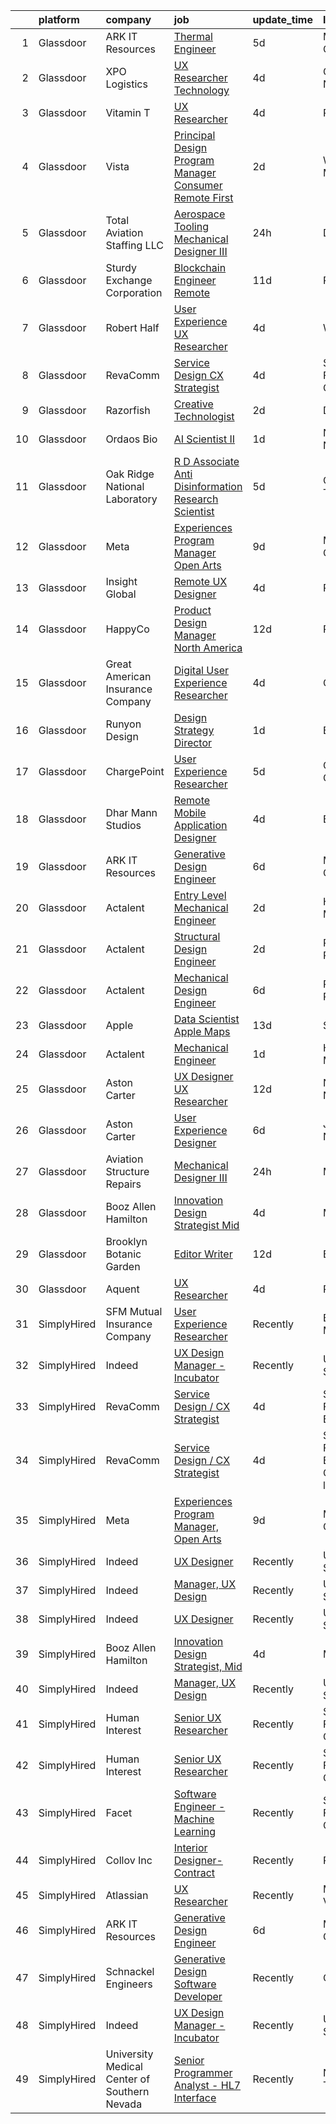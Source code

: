 

|    | platform    | company                                      | job                                                                                                                                                                                                                                                                                                                                                                                                                                                                                                                                                                                                                                                                                                                                                                                                                                                                                                                                                                                                                                                                                                                                                                                                                                                                                                                                                                 | update_time   | location                               |
|---:|:------------|:---------------------------------------------|:--------------------------------------------------------------------------------------------------------------------------------------------------------------------------------------------------------------------------------------------------------------------------------------------------------------------------------------------------------------------------------------------------------------------------------------------------------------------------------------------------------------------------------------------------------------------------------------------------------------------------------------------------------------------------------------------------------------------------------------------------------------------------------------------------------------------------------------------------------------------------------------------------------------------------------------------------------------------------------------------------------------------------------------------------------------------------------------------------------------------------------------------------------------------------------------------------------------------------------------------------------------------------------------------------------------------------------------------------------------------|:--------------|:---------------------------------------|
|  1 | Glassdoor   | ARK IT Resources                             | [Thermal Engineer](https://www.glassdoor.com/partner/jobListing.htm?pos=118&ao=1136043&s=58&guid=00000182e8744396ba4dd593c3135f62&src=GD_JOB_AD&t=SR&vt=w&ea=1&cs=1_457908d2&cb=1661757310353&jobListingId=1008088211266&jrtk=3-0-1gbk78h38kbnh801-1gbk78h3o2a6r000-9da1eb3cf3554270-)                                                                                                                                                                                                                                                                                                                                                                                                                                                                                                                                                                                                                                                                                                                                                                                                                                                                                                                                                                                                                                                                              | 5d            | Menlo Park, CA                         |
|  2 | Glassdoor   | XPO Logistics                                | [UX Researcher  Technology](https://www.glassdoor.com/partner/jobListing.htm?pos=115&ao=1136043&s=58&guid=00000182e8744396ba4dd593c3135f62&src=GD_JOB_AD&t=SR&vt=w&cs=1_5ef618f4&cb=1661757310353&jobListingId=1008091125512&jrtk=3-0-1gbk78h38kbnh801-1gbk78h3o2a6r000-319b393e4068e11e-)                                                                                                                                                                                                                                                                                                                                                                                                                                                                                                                                                                                                                                                                                                                                                                                                                                                                                                                                                                                                                                                                          | 4d            | Charlotte, NC                          |
|  3 | Glassdoor   | Vitamin T                                    | [UX Researcher](https://www.glassdoor.com/partner/jobListing.htm?pos=110&ao=1110586&s=58&guid=00000182e8744396ba4dd593c3135f62&src=GD_JOB_AD&t=SR&vt=w&cs=1_c8c315dd&cb=1661757310353&jobListingId=1008091985643&cpc=3BA4CE39D5B5DEF5&jrtk=3-0-1gbk78h38kbnh801-1gbk78h3o2a6r000-504e9f1fdd41fcc2--6NYlbfkN0DMrcEu7yrtATojKJA7cEzGQ3FdRGWLh0CZQInL4ECGI6k5tN82kdM0OKoro5eXmjpe7mafXIniQpb4PlQ4cqrbC81Ym2XDEFL8q9-3LpnrqAv133UjV85IqLcc9lpgTyUVGLC4LE9phVLn0ca0UEVR49rt5JFEwsJwyCdQmv3B0yrHQp44Kk2Ej2jk_dni0xENINNz-1Pmz8c5-bKXQ1i8QelQ5RW8qcm1qM8bxNFwCzJ2CDTzZ5UA0pfLrEwHwei1KV1vZOny98Ujj35d0KGGs_yN04ENAzvurD4RIvQZPXp0jaT9NsOKH18mlK4w8EzaNpk19gp0mDXSNAKWCJD3uB5pZUX70R4Ouo2bwfTchIgCy6ltren7q-uRDHRCTdr6ntyctG1x8cdsG-2ATQ6nUtE7ay2xWIdJLicMO6JRxwM-LJiEji4REwpXf32nkwEZHWTzx773p-zYYyOH0wOtRow-LqqTNyE%3D)                                                                                                                                                                                                                                                                                                                                                                                                                                                                                                                                                   | 4d            | Remote                                 |
|  4 | Glassdoor   | Vista                                        | [Principal Design Program Manager  Consumer   Remote First](https://www.glassdoor.com/partner/jobListing.htm?pos=124&ao=1136043&s=58&guid=00000182e8744396ba4dd593c3135f62&src=GD_JOB_AD&t=SR&vt=w&cs=1_4a90de01&cb=1661757310354&jobListingId=1008097836128&jrtk=3-0-1gbk78h38kbnh801-1gbk78h3o2a6r000-6e4194e64b23e572-)                                                                                                                                                                                                                                                                                                                                                                                                                                                                                                                                                                                                                                                                                                                                                                                                                                                                                                                                                                                                                                          | 2d            | Waltham, MA                            |
|  5 | Glassdoor   | Total Aviation Staffing  LLC                 | [Aerospace Tooling Mechanical Designer III](https://www.glassdoor.com/partner/jobListing.htm?pos=129&ao=1136043&s=58&guid=00000182e8744396ba4dd593c3135f62&src=GD_JOB_AD&t=SR&vt=w&ea=1&cs=1_502112ce&cb=1661757310354&jobListingId=1008099806335&jrtk=3-0-1gbk78h38kbnh801-1gbk78h3o2a6r000-78d81858b01a2648-)                                                                                                                                                                                                                                                                                                                                                                                                                                                                                                                                                                                                                                                                                                                                                                                                                                                                                                                                                                                                                                                     | 24h           | Detroit, MI                            |
|  6 | Glassdoor   | Sturdy Exchange Corporation                  | [Blockchain Engineer  Remote ](https://www.glassdoor.com/partner/jobListing.htm?pos=130&ao=1136043&s=58&guid=00000182e8744396ba4dd593c3135f62&src=GD_JOB_AD&t=SR&vt=w&ea=1&cs=1_d9e06905&cb=1661757310355&jobListingId=1008076436726&jrtk=3-0-1gbk78h38kbnh801-1gbk78h3o2a6r000-00eff58dac326956-)                                                                                                                                                                                                                                                                                                                                                                                                                                                                                                                                                                                                                                                                                                                                                                                                                                                                                                                                                                                                                                                                  | 11d           | Remote                                 |
|  7 | Glassdoor   | Robert Half                                  | [User Experience  UX  Researcher](https://www.glassdoor.com/partner/jobListing.htm?pos=113&ao=1110586&s=58&guid=00000182e8744396ba4dd593c3135f62&src=GD_JOB_AD&t=SR&vt=w&ea=1&cs=1_04805fc2&cb=1661757310353&jobListingId=1008091743110&cpc=9908D8D4413DBB8A&jrtk=3-0-1gbk78h38kbnh801-1gbk78h3o2a6r000-c5292fd203da2651--6NYlbfkN0CpzDdaQkua3np5pkmj49lKioZwmwxQ-yx5plwbYmV_M5JFnt4wdhB53gBzkkA6HU0Ps0vGBy7UY37xGDyPokCn0jmS0YR3XI-8R4zPgGHURz85BK8oz20U2gx8bLdUwTlU0H_1ASxWBVq107J8CJlXJgXceMBI_iPRuoxkr5Xd-bWoJ-FmBfUJvo9M0U5ZtapKWkU5iOaYM1Ik6oKpa4Q5IM729C43FJPUvqm4JqmC1XX8pM9wQxvKlUTHAm5zyubBGPl-HMnHZ_MRauIsrhiLokPVVuHJTHAOQhXN4AZdlVWFVD1y03aDWe2YkfSNAzJjbpB4JyZNPOkbDt9aYoXJwLnEmFTYen_O4hNhtpmXzt7SNpLFL3fd-EnAYuqNzlxGjoPDCnvAvJ61Jwvyf5vBfSNjiicgRCJN631DICw5_5yhY9551mMVNqUzTvlSDr3YECVXunsWhNph5ThTDjWRL7zgI-5wNGj0CZmqKTD4A29ER0mG3goRwtPw90yBu-EJ4Kxv-IWWxuTdiQnFg9ese0t9Uq9GtzrkQzxwkohETLYMIKWFvld_cqhevQL4CT8%3D)                                                                                                                                                                                                                                                                                                                                                                                                                            | 4d            | Wayne, NJ                              |
|  8 | Glassdoor   | RevaComm                                     | [Service Design   CX Strategist](https://www.glassdoor.com/partner/jobListing.htm?pos=101&ao=1110586&s=58&guid=00000182e8744396ba4dd593c3135f62&src=GD_JOB_AD&t=SR&vt=w&ea=1&cs=1_5fcdeecb&cb=1661757310352&jobListingId=1008091494502&cpc=C3517E2410EFB392&jrtk=3-0-1gbk78h38kbnh801-1gbk78h3o2a6r000-7cb86916dc877ba1--6NYlbfkN0B9zy8K5XK602zLXKd9UBb4CgEb3F6IJhFYw-e7vLdKGvyCFKMtjkawu8aESl2j_oe85QKTdhVSjZPVw3BHuqMcwgmV88k5cYP1J2rAoNMnUACUOxC24KeFQ3KLgl9ClEmRsZgqhGQnHb9A-e6Xc1XpGky0NGTq0QVtZGNTqfvPuQajMOuG3kBnBjzhY4OiiGWPqZcdQJIKM6RsSB4Hsccm6Wd5r8j3qsOKAeVJVEQJvCioUz3pESJ8vbJ5Ff-EtnQvnM0gjbiKuEBJqEP1Cz86sY3X5Lu1LaA7VcdYqvb4YFJ-XGWY6rCI5QDbrYGsVoeiWowA9n5ItOq3gGvh5R1mqxdzLxQbTmJAZkLBFR2HRQTmeA3SGeiKS6Jkj6hA5-D3G7YsWZUU11WUJUttc7Iottdu3TEBcrhGqFvlOCsyQXl__nC1DcjKtnJuL708HRUSQMxAc8mBm8VSZ-UO4BdB4dLYX934FS9FEYV9yWJpZ8D87waWkV6mQlyznHs-KoXXND0pIIWt4Q%3D%3D)                                                                                                                                                                                                                                                                                                                                                                                                                                                                               | 4d            | San Francisco, CA                      |
|  9 | Glassdoor   | Razorfish                                    | [Creative Technologist](https://www.glassdoor.com/partner/jobListing.htm?pos=122&ao=1136043&s=58&guid=00000182e8744396ba4dd593c3135f62&src=GD_JOB_AD&t=SR&vt=w&cs=1_f5ae6b32&cb=1661757310354&jobListingId=1008097941597&jrtk=3-0-1gbk78h38kbnh801-1gbk78h3o2a6r000-09ee0bb880a9cfc7-)                                                                                                                                                                                                                                                                                                                                                                                                                                                                                                                                                                                                                                                                                                                                                                                                                                                                                                                                                                                                                                                                              | 2d            | Dallas, TX                             |
| 10 | Glassdoor   | Ordaos Bio                                   | [AI Scientist II](https://www.glassdoor.com/partner/jobListing.htm?pos=109&ao=1110586&s=58&guid=00000182e8744396ba4dd593c3135f62&src=GD_JOB_AD&t=SR&vt=w&cs=1_8cb170bf&cb=1661757310352&jobListingId=1008098379459&cpc=8795CF9063CD573D&jrtk=3-0-1gbk78h38kbnh801-1gbk78h3o2a6r000-84e94757bd867f02--6NYlbfkN0DG4ntHtB_rMsnfhgmnSvK2brktLme1L4SiDeJjQ-izrVOLqRJ5-yjEhSyAj73O13R3sTpnm5-Yirjo5k09vPA6udilxJohrwwJXTfvxICYWpEHBqhdHLs4OkfJ3ImwqJgEP9hjksiEkQcaEfus0eeXScpjwM4dJ2hW102Jpry3fI-PQkpEPul15gWVRx5JVrxuurVYqcsKya4IvWAUdzqiDBgotZ8WC4BTQ7Ae1cjMWtgWuz6S2jJBBjP8g_ijbwH80hT92XQvzQdMkze-ZS33qM11jkVZx_z9_N9zv7UK5JVYaMZvj1U-XAxfFVVxyR7MOv5olmhOXktWk_K02XBcKALChcTdqRbSA68FZRWYvwtrYOB7k9lJbWAQ8hICO6-dgR-Oq77yx8xdsGirJJLujvsImvSnC81sr--3hZigyDswcNVhrMkIxLa4piSzexdwtHoP9okSpiKpWzFFkuC5pTpv2OcwA6RrT8_mw--vndSZ6ayjval4T6_pb8hkj2K6uKjyit4Y81qFkK97pPkupqcODtleZTIBO4s29lMkY8KoY01iG5Iha_d7u6Afrp2iwlry3hLBHKXAjVc98Z27tgIS33cJmeOO_-J3N1aYZ23nNOSVWefzB4W_k4JUktOX5aWM_cYtX1idTUrZ_yjPsW9LaPQoSnBGHhr7E5jjxsGK46hvx5_aQEqzSKIwBMewop36bTVh7EgWseXo6D2I_P3gM1iBpyV7_j5ZOCTQHO3S0L-SbxD-uefGlha-XMUUiS5AXO1xzFBzu1Hp5eZAJBKHkh4XGmof8MFm3FXOeTvCMIrdwe2koYNHutzJpcyel6YlhoOejqket1lvDS6cHiFd-cyOFiALKWucP_sK7MZW82QL24aoeCbR00Snduc7Dlf-DHGT5PTtGJvPNzIHZbc_f7y-NUMIpiNp0S1a2s6hiSznuQzpxrce-ktTA00%3D)                                                 | 1d            | New York, NY                           |
| 11 | Glassdoor   | Oak Ridge National Laboratory                | [R D Associate   Anti Disinformation Research Scientist](https://www.glassdoor.com/partner/jobListing.htm?pos=120&ao=1136043&s=58&guid=00000182e8744396ba4dd593c3135f62&src=GD_JOB_AD&t=SR&vt=w&cs=1_9fd329d4&cb=1661757310353&jobListingId=1008088955774&jrtk=3-0-1gbk78h38kbnh801-1gbk78h3o2a6r000-0983077de7188a0d-)                                                                                                                                                                                                                                                                                                                                                                                                                                                                                                                                                                                                                                                                                                                                                                                                                                                                                                                                                                                                                                             | 5d            | Oak Ridge, TN                          |
| 12 | Glassdoor   | Meta                                         | [Experiences Program Manager  Open Arts](https://www.glassdoor.com/partner/jobListing.htm?pos=123&ao=1136043&s=58&guid=00000182e8744396ba4dd593c3135f62&src=GD_JOB_AD&t=SR&vt=w&cs=1_fe20c53d&cb=1661757310354&jobListingId=1008081436382&jrtk=3-0-1gbk78h38kbnh801-1gbk78h3o2a6r000-028a6b7ff81718d7-)                                                                                                                                                                                                                                                                                                                                                                                                                                                                                                                                                                                                                                                                                                                                                                                                                                                                                                                                                                                                                                                             | 9d            | Menlo Park, CA                         |
| 13 | Glassdoor   | Insight Global                               | [Remote UX Designer](https://www.glassdoor.com/partner/jobListing.htm?pos=103&ao=1110586&s=58&guid=00000182e8744396ba4dd593c3135f62&src=GD_JOB_AD&t=SR&vt=w&ea=1&cs=1_3215abad&cb=1661757310352&jobListingId=1008091365784&cpc=2CAED5C921A5F994&jrtk=3-0-1gbk78h38kbnh801-1gbk78h3o2a6r000-ec1458d8e905993c--6NYlbfkN0BKkHZu3wF05EeDimN_p6sYpKCMArvwa95YdH7UpkaBCobj99dZAfyu9JevU964-bJuT6Bg-Z4f2_GkibpBAFk6MYGxRkkRGuJVZMnPcKredvhBN6HamDdEM5dpf-N6RkhyAsAlPgZNVlNobNczan-t5sXlVSdc2nYvmL8QBiDGy8aZiMSYIkdF1PltkTUZtxwCw2mZkTvzyySLyWbww0Ra9encpB4cVRr7w0YowPT_97jUolsYw5MZ5-Rhxpfp5zS2ofNqO1b8SiYTlVfTYXV9cb7H07W2rPJkxFzjcP23j_G-o6bu5qz3Mt_jXZhLGS2i7OxRU3ML7eqSTzRLCU2IUpLGqa57wa-Z1k8Y5Tsn7dWsQfJeog9un_iAAIyEvNGjz-QVfxquuUzGWvkOxJBJETMAo-QrwLdU_4JMnw49wIODuwABx4EV0ue5Yr_n49bOa32YgTV1XbSwqh4MTzcHUVbVnfHNrhvCZO_qymlV9NOW3JVJYN0dvtrCETtsHUk%3D)                                                                                                                                                                                                                                                                                                                                                                                                                                                                                                         | 4d            | Remote                                 |
| 14 | Glassdoor   | HappyCo                                      | [Product Design Manager   North America](https://www.glassdoor.com/partner/jobListing.htm?pos=119&ao=1136043&s=58&guid=00000182e8744396ba4dd593c3135f62&src=GD_JOB_AD&t=SR&vt=w&ea=1&cs=1_c0e9c17b&cb=1661757310353&jobListingId=1008074103603&jrtk=3-0-1gbk78h38kbnh801-1gbk78h3o2a6r000-3994115f2e2e5f1d-)                                                                                                                                                                                                                                                                                                                                                                                                                                                                                                                                                                                                                                                                                                                                                                                                                                                                                                                                                                                                                                                        | 12d           | Remote                                 |
| 15 | Glassdoor   | Great American Insurance Company             | [Digital User Experience Researcher](https://www.glassdoor.com/partner/jobListing.htm?pos=114&ao=1136043&s=58&guid=00000182e8744396ba4dd593c3135f62&src=GD_JOB_AD&t=SR&vt=w&ea=1&cs=1_427525ac&cb=1661757310353&jobListingId=1008091338582&jrtk=3-0-1gbk78h38kbnh801-1gbk78h3o2a6r000-29f5a34505790748-)                                                                                                                                                                                                                                                                                                                                                                                                                                                                                                                                                                                                                                                                                                                                                                                                                                                                                                                                                                                                                                                            | 4d            | Ohio                                   |
| 16 | Glassdoor   | Runyon Design                                | [Design Strategy Director](https://www.glassdoor.com/partner/jobListing.htm?pos=125&ao=1136043&s=58&guid=00000182e8744396ba4dd593c3135f62&src=GD_JOB_AD&t=SR&vt=w&cs=1_83d573a5&cb=1661757310354&jobListingId=1008098203317&jrtk=3-0-1gbk78h38kbnh801-1gbk78h3o2a6r000-97290d91c8fcfaa1-)                                                                                                                                                                                                                                                                                                                                                                                                                                                                                                                                                                                                                                                                                                                                                                                                                                                                                                                                                                                                                                                                           | 1d            | Brooklyn, NY                           |
| 17 | Glassdoor   | ChargePoint                                  | [User Experience Researcher](https://www.glassdoor.com/partner/jobListing.htm?pos=128&ao=1136043&s=58&guid=00000182e8744396ba4dd593c3135f62&src=GD_JOB_AD&t=SR&vt=w&ea=1&cs=1_94a25d92&cb=1661757310354&jobListingId=1008088792826&jrtk=3-0-1gbk78h38kbnh801-1gbk78h3o2a6r000-4845743f6de28480-)                                                                                                                                                                                                                                                                                                                                                                                                                                                                                                                                                                                                                                                                                                                                                                                                                                                                                                                                                                                                                                                                    | 5d            | Campbell, CA                           |
| 18 | Glassdoor   | Dhar Mann Studios                            | [Remote Mobile Application Designer](https://www.glassdoor.com/partner/jobListing.htm?pos=121&ao=1136043&s=58&guid=00000182e8744396ba4dd593c3135f62&src=GD_JOB_AD&t=SR&vt=w&ea=1&cs=1_20a55d8a&cb=1661757310354&jobListingId=1008090242917&jrtk=3-0-1gbk78h38kbnh801-1gbk78h3o2a6r000-08bc5fa4cfca7635-)                                                                                                                                                                                                                                                                                                                                                                                                                                                                                                                                                                                                                                                                                                                                                                                                                                                                                                                                                                                                                                                            | 4d            | Burbank, CA                            |
| 19 | Glassdoor   | ARK IT Resources                             | [Generative Design Engineer](https://www.glassdoor.com/partner/jobListing.htm?pos=127&ao=1136043&s=58&guid=00000182e8744396ba4dd593c3135f62&src=GD_JOB_AD&t=SR&vt=w&ea=1&cs=1_1b9895ea&cb=1661757310354&jobListingId=1008086135632&jrtk=3-0-1gbk78h38kbnh801-1gbk78h3o2a6r000-959a8a861c7a7357-)                                                                                                                                                                                                                                                                                                                                                                                                                                                                                                                                                                                                                                                                                                                                                                                                                                                                                                                                                                                                                                                                    | 6d            | Menlo Park, CA                         |
| 20 | Glassdoor   | Actalent                                     | [Entry Level Mechanical Engineer](https://www.glassdoor.com/partner/jobListing.htm?pos=104&ao=1110586&s=58&guid=00000182e8744396ba4dd593c3135f62&src=GD_JOB_AD&t=SR&vt=w&ea=1&cs=1_d5f26c6b&cb=1661757310352&jobListingId=1008097709223&cpc=AC285F3A3ECA6BB0&jrtk=3-0-1gbk78h38kbnh801-1gbk78h3o2a6r000-b1b06bc0b7d6abe7--6NYlbfkN0ChYVx_I3yfZ_JDY3EFoivtqvi_stwnZ_kRt8Dowt_l_d1ydueao4NE-oUleRJ4yhieQCQg4CEUg5kHGzx3ngPJE9ozwM4bbGHd6I-9Ko3KmQjgP_8h698SRPIyWHOX60ApJPyaq18XwtmOdvyhs0sbZ7sRB0p6_rKuUpAbmZe5lLlLdopUBEKLLBxloK-tXAL7YWEjzRxWxOzUP5aFbdfWn50sUM-19_mlyEqtLMbGS0fbXv2BkE_Cw32QZ5xdKUVtAkRz-4jiVbL2dOdk3F3P0cyWKSIozwpefx4S5IUkKb0GgOt4b425L0XJCVEk2T5Qmcyv0-5RBMl4QW2HSH0KZz2HhD6yNzJBaE9tVfxoiLxYgnYPFhsgEoC6wxLMEmEL1o_eAyv6FFgzXXyEfcGqOYJOV-mB4wjx6mUGG_gXT7PCS2rAFxpNPd1Zvias-AAlhm-32jwsQ3y-_Ha_UIgwSQhi7fdMQkk-1gntnuUqPoym8NktFVeFtrjyFxsaKFcmyaTsCjJp_jPamVR1GerSvJe0rsn4Lfba2t-n0l1BpXKdsaPpNKYf0h1u4GezxF9JbYQTHxJyt8ZTaAD8Ipla66L1kzGN_NQLHAwhnLtgG_rQvAvxDhrwiM7NZ0m3b4XtpaOomvHIF2iXb31VpGtaDOFepvdFJzNeWl_M-ST3oE3jd45FwcBdNauQpwXpkylNH-o4jaU5kTDCspVKN0-j16297WzddKo5jRd_F3mQIpbf3NaZ5J3SNAP4Z1XCJ3CxoZ3moK9bX4hkB7fI5kI_NhLjVdZrbo1vxh7aye2fsG5uij-ZLO9NzsMvMJJ6RExebEkHLvw_Z6PYEVuLz37W06K3sKVbN2ZHD0rMcD9wcI-redPmw6Pca8CbtLyrqiAPTAay5CMhCnQDA1xiPF0aolYG2cVi--CYamPrwYM51hNddmBnO5zK_beywkEG6-DvUaoUyXkqIao8oo-xkafH)          | 2d            | Hyattsville, MD                        |
| 21 | Glassdoor   | Actalent                                     | [Structural Design Engineer](https://www.glassdoor.com/partner/jobListing.htm?pos=106&ao=1110586&s=58&guid=00000182e8744396ba4dd593c3135f62&src=GD_JOB_AD&t=SR&vt=w&ea=1&cs=1_e01c6bda&cb=1661757310352&jobListingId=1008097893420&cpc=6FC5BA77C9A4CD78&jrtk=3-0-1gbk78h38kbnh801-1gbk78h3o2a6r000-9c2d748765d76736--6NYlbfkN0ChYVx_I3yfZ_JDY3EFoivtqvi_stwnZ_kRt8Dowt_l_d1ydueao4NE-oUleRJ4yhg8o0u738vB5RZZE160cZlgEiKKV6OHZYicYQxxNMt4CPH_2bCJFUapOFjDzzS4ZUrZQxVNAtKPI2Q7MIS2JjoKoaJh7OUzAAhTuzJvS23PcWIFehpKcoVtOjxXS7nN_FL41QhQesyyQJngXINBoDRaP9-C22Ame12DOtEdGElHLa_ySovc7RWMD2k1L4_TyTtEs0iqAEpTXKPGVeYoSRE9DSzO80cHUj66wK_A7OdrNfUobZZ6FVAYk-M6wBgymaHQyCPKN3EgOzSNDsddsAjs021wm5vjKMH1k4ySnXaSjG7dU_xP-lhZ3ApobcuBRaRgktIG4IhalUnOcM1QZRM5qauKbS2w57a_RrFn6MGCMa2oV0uo1uMnsXqZe_F-qh8I971ji81sA4pr2H8v5xtcOjsTMv68VZm799uKpLFUNeahi7ssQ6m6REoM8abjOXIa6BLmpS3dVgi_OTXSw__LobFXAobJzLcA2NTvl2_P_CQclyrEGSIsQR0frB8A8S3202vRrij_2UgUKMDB0OyirMfTd_UxtsvaaG_CDfyzbClGBVtnfULNVGlqjD-eBq2HDGbwro-oIx1mSs8WZ6Kyxd731G5TaxlRpWoz8dx2rfn-8x9tFYXEW3NFRyKIOj0B3H8xr4YNcm7X2PHb8OcnnLULLfZll3qSV1iT4fT6NZVvgBHNWyn8XqBjJla1ERFw29ekVULjVi6zaC8Y3N4wub9M6Vr_ZOxVlhTgx_kBvZ-Zw19NAf-e0_WXW3id2av1CFvfC1uET_h5oVscSm9w8MeHIfNzkbseodrGW8OIBmLX8oNsle_pNNynhXhojARPkX5R0hP_0DIS_AMNqk6uOemwkuSf5D00TjVCvoXA69znqjPN5UzZTxdYGfJ0hIs0UqDG5dIZ6HKTZL6k4ANWb-KyB1565Lc%3D) | 2d            | Ridley Park, PA                        |
| 22 | Glassdoor   | Actalent                                     | [Mechanical Design Engineer](https://www.glassdoor.com/partner/jobListing.htm?pos=108&ao=1110586&s=58&guid=00000182e8744396ba4dd593c3135f62&src=GD_JOB_AD&t=SR&vt=w&ea=1&cs=1_3da7b8fc&cb=1661757310353&jobListingId=1008086332796&cpc=F41FEAB56D215062&jrtk=3-0-1gbk78h38kbnh801-1gbk78h3o2a6r000-017229d998c9fcc8--6NYlbfkN0ChYVx_I3yfZ_JDY3EFoivtqvi_stwnZ_kRt8Dowt_l_d1ydueao4NE-oUleRJ4yhhR5OFf30khk7M_kireVAqUoPiw6o9HGl9MbcV8-REeytcG47fTYYRYJxkhbUNwbo74nZHyU4pG3JSre0amgNy1FsEE9jSVf3_tm5p8FOPXCvSc_ASmoE74b4XYXCNcvqeshAvYEThP2vslTfp95P3qa4d7C4sAenPXeb1hpFSlMy2lOh_JXsvFrqId2E_F7r-Ae9JS38cD0FdiADt0FgGlmRl4Dv_epInEoysx2t5NFHLOddEnnPjDKdMrbu8PfImSyRZntAD3Qv8Sy1MniQycEjXq6a1vGu8JWAPXLradMBjoj6HDJLbH36FF2y0K1bmXUMu4X5qLYbWORiiB6KQtkwh79bMunz4ZdITWvwdyKf04ukJJuhuA-pRISxVZFZGa39JGY8iEvuuhv_VjlK1GnqICt05maMFFkM8reamKBBb6ca2CscQFW4EzlPJvk4GNLYAagLy_StgLPhPhqcMHESgRyqHVm2EZUNhu5J1Ckxg7uNBheHKdiTLgdBJtnOv79LhXNfIXCJgGHO4bvlg9vyT8xPw0Xo6V8F96QbDEAS69Twwp9fM7C6XW0lsL4nvb1lulzHqcenYXzNAmQ9sXdgHtepWQoJT06xTHfiFW_Y1Ki2JSKfpwO-WYviYK_6WIKss_PWhVolItXeZFAskboc3IMo6eEmTxz_jztxysa7m48se1oRhgeBKZJ8--sKbfHmX3uK4iOUUs4aO6kPK2i2hTupW_1ZT7gwKMxaLmjryKWR4HtNZS58XE5FssN7FsQWEfKtGt99iTEtgjE6KNn9qWAFp_7pY184YQ86PpYRKcHYHYrlYcqnUWYqmy8JdaWTuY3A7QOS-eo2xay00GbSgNtR85jbmf3bar3MCHfoZDKFt01R8sxy3BChqi4TY6G92S4XLYEn8xNwv-AQj6)               | 6d            | Ridley Park, PA                        |
| 23 | Glassdoor   | Apple                                        | [Data Scientist   Apple Maps](https://www.glassdoor.com/partner/jobListing.htm?pos=102&ao=1110586&s=58&guid=00000182e8744396ba4dd593c3135f62&src=GD_JOB_AD&t=SR&vt=w&cs=1_740f7c51&cb=1661757310351&jobListingId=1008072873070&cpc=AC285F3A3ECA6BB0&jrtk=3-0-1gbk78h38kbnh801-1gbk78h3o2a6r000-d8f758e3cc889181--6NYlbfkN0BvKrLyj5gPmtZO9T8euul8TCxuuKNOtzRJOomxnwSEodTz2Bc-sPZl1dBMH13w-jPoGoT-6tNO4SZeyICiuRE5Cv-RHVDYfdGKdDHm6IJXEluzzdehaf7bf6Y__raXJosEMfA_dih_DkTQUKw4n6nUNxbXQGHDDOzKW2uRf3F3E6myKI0Mn6VdP2vHHleVZuK64tWWUSWOdan0r2asEdzFsvZD3ityi6gRGxIVg_HLoNAmfXrjfP6-ykof3SbLmj2eamG6oGUvIjDJVQpIvD35ntf0uJm6pK2pVqWkBaGtTXpBH_0OFE7csF7n7ulQOHQ97J30t5gVf2KbqGD3wpvYzv-PHn4aKOZoUkUQxYwv0BxcGruVq5qnI2MHCgyoCb0O67vOFavsgHdU9NlyKrE5gC7fpyVPuXIiWiHS-lE7ji4EDFYDhJbrq7hpn4mbuI7UAz5ypu7hiBv8IleJ7SX8_kuNI3SHoaPRtQxIQEY6W9oFBvCOALfvXhQCAp1ND3Sszdb4mTCslYY9P8vt-6sXRtV_COIq-gZJ1nWVenmB1OS-j8RCmduPMfaC7XDp7OgC9n7r-NYN2Quzsu1emOT9NTABvGb28FSSpVtMJbTaUulOFeWoQqYFQQoZ17I_B8SiS47WjlRZD1S9an3y-k-RjE-rKK9FdnOzm_rXp0NCgsYMg32Wd7D9nYTADH418SUUV0Ct6nK0d64dvO-BogfAyYPP_IAnf6WQz3ndKd3sJl7sPr96f15FL-UrJMGQrVTE5P4V53tCafdHmIlf9DZg5vGEvP0JvToKJMaHf42rKWp0nQNQC5HUrpKMlRbggM33xoPXMmedACxFk_AZSyz8FrcImZrq86kgL1RzFCEqULS_16LKv8BuPCQCS-x1-K1TxEYLUxIwB6MbeblrqdAPeXGs2_zZb0PS039N25L8smNmEfvTVCkCL705QQsMg7k6XSvQDvZ0fA%3D%3D)                       | 13d           | Seattle, WA                            |
| 24 | Glassdoor   | Actalent                                     | [Mechanical Engineer](https://www.glassdoor.com/partner/jobListing.htm?pos=107&ao=1110586&s=58&guid=00000182e8744396ba4dd593c3135f62&src=GD_JOB_AD&t=SR&vt=w&ea=1&cs=1_feaf2c15&cb=1661757310352&jobListingId=1008098072641&cpc=334ABAF5D42DC775&jrtk=3-0-1gbk78h38kbnh801-1gbk78h3o2a6r000-8c3ec75c51a80a11--6NYlbfkN0ChYVx_I3yfZ_JDY3EFoivtqvi_stwnZ_kRt8Dowt_l_d1ydueao4NE-oUleRJ4yhjnM2sJXj4QEL6w52_IHXHle9KFYo8aSuBNKYbE7wz3-FoqJFrqBEs65N3shdEEXPKgdgCJqqMsPjq3VQzQEimu4W6vAubD7eMEnwtXA9Fr6nO397Sx7bZErs1VC9memlVriWQt5ejuYHgS0Ms9RzOb2OihYCFyZJQxVzGyG8PLyb2HT6poOjCG8vJ_QM16P8RK7uYcGBcevMCJ_JpSDVfx741WsVfqHikG3hUk8mwAGXoOm2UMPtM70zG6rfrqFrudpL5LJDQs1WPS_H0h0T_pgTy4bMaXQ3f10PE0oczxcbyVyyYWZaJsVOiVqAZBg0pb5k_ujp7oqAx9VIYGdhNv9_lYohBf9kd8zgJVs6BNtijnnqvdQ7KpxjiNloN6-PMmDhL5xkrpM268w16j4KD8T8EQZUZ1tZ7F46NwT5h5Npo2oEIDAOLIazSiXd2DoOvbJpEvj33Zgv_DnhWXK00zi79bFibDFQmmuJA2Zx88FCIWApe5B9Wzv7h14No9T0fzbazT7_TNOq_yDwIdesjr93H4UJ75qqpgKf7sksamw4NtXrzMYPjlIdBypfMQAzEP3rXu8FGJwNSfUKacNKzbRr4fP4NM1Yz63gIlaeF4uNvNyhNGDRO7Cehv-aSGX7oM-SD4s8Mw9-9dc-VYKX6wd1poBc5gvqy2tCXq00GIZTaUGNWPeP-GqLxtT1es-uX0VeBW5FrCdZuHXPvQs2DizuX4vBGpWzv6_UPaL0pxxyvj-QsD7eG0SU5BdOkTwFRuxrWLFMtP8C6Ms8yF0cD2tKCRARgNopTMLb2bvFo8gWS1gMf5dEWMT_u03pikSDwmD8EcI6nVrTyMc60OxurQwgoWVv0SJe8Zv9btJrBzNKkVP6y0uHZNPfdJ6FwnPZgPgi8Fw36Nd98t4dNRUu9h)                      | 1d            | Hyattsville, MD                        |
| 25 | Glassdoor   | Aston Carter                                 | [UX Designer   UX Researcher](https://www.glassdoor.com/partner/jobListing.htm?pos=111&ao=1110586&s=58&guid=00000182e8744396ba4dd593c3135f62&src=GD_JOB_AD&t=SR&vt=w&ea=1&cs=1_bf801754&cb=1661757310353&jobListingId=1008075188583&cpc=8795CF9063CD573D&jrtk=3-0-1gbk78h38kbnh801-1gbk78h3o2a6r000-cd1300f5aba6fcb1--6NYlbfkN0ChYVx_I3yfZ_JDY3EFoivtqvi_stwnZ_kRt8Dowt_l_d1ydueao4NEv8X4QANiVn_gRWtx91__PNDfmIkRIx-R96tGo_9SMxLV5pZ-3umaO2JaFZzT0ER4IagmN9WbYQyqLTi6YZMh4GbRQdoRFZmHNH-fcaMovnTiqIZUo9ZoAXLiwjPv_60KitsY5Tjc2a5ZRMS-KZiIUwdWDSD_pYaNwCXybOgTVCJtqzSDviq78Czc2Zn5FLqskoloQt7KNLt7jcE9ASuEfLWftSvESv9hwoyoamt1ZcJGf2v0pPlcZu-qhhx5aJ-11GBEJaaxaJ7Wyki0HcRipfIL_yXZ3kaTqZVImrJYlJgFsg3zTGAdFLRhFMo2igcODZiciM8QTQ0E1PoinN2fJvthS-mF4UvbmB4kHBICVP8xmdyte41S3L36rgotCNr4v2BVcDyJ-tNunwHBFX5Ks_zZ5yeB2VYJuIdKdYhvkM3IJaPlkQqLzpPl_LdTIh33oPTCnooB-IYHQTKmbZh0vX-9k8r30EDXOGeLRfsDdC7lQzsZxM_JX1FmG8tF24ArJndpdZsg7vX7aeuICwkXbnkwNnhGD4kzEPjLGKJQJzatCpvLT142Qxq-QZW56Odb-YR1ff1w8fkLplsJBmPbhtxW4Ayoxa_LsrzVUb9b8TUpXt9Wf1EvVGqD-s7BTzXgAi527b7Vi5k3nVL9zOhvpvzF0-W_xz3wrNrfrKcs_txS3usGAHpDngI2AXJEpoVVVSpumxF1-S8JjX5q7BZb5AcZs0qMRijzZ4H-p7wKh79S7mQSvl_KeMm2F-EFQHZPeX-5Le5ZKXmPzWPrBMaGYdZ9U6pFNmu-NI_c_L6P4DdqRHy_zZR_Qoewp1c_C0XreKtnAkMUwLc_YdRIdfVoL-i6g_yCOIm5dK3Y8zJmSdlMfkCh-vO7Vqn4c9gDcdlcJtNMzYbvla423afMbCyj5g%3D%3D)                  | 12d           | New York, NY                           |
| 26 | Glassdoor   | Aston Carter                                 | [User Experience Designer](https://www.glassdoor.com/partner/jobListing.htm?pos=112&ao=1110586&s=58&guid=00000182e8744396ba4dd593c3135f62&src=GD_JOB_AD&t=SR&vt=w&ea=1&cs=1_d46515f7&cb=1661757310353&jobListingId=1008086334115&cpc=8795CF9063CD573D&jrtk=3-0-1gbk78h38kbnh801-1gbk78h3o2a6r000-f53d898501af17f2--6NYlbfkN0ChYVx_I3yfZ_JDY3EFoivtqvi_stwnZ_kRt8Dowt_l_d1ydueao4NEv8X4QANiVn8qjFw-wkkj1ELL862tO0P_oeHPBppKxP_04ugC5i8cETMXzXUlErGc_0HpM2LBb5_x0Rdvc1E9FU6sGugFy-jn9Uj5TLmPD2B5FmE7jQD_QhpwdN7YbxwspHdpQSLMoupmmRzbuwcxt4nnsD8bKB6cdGHJo8XT5m-zhsY0-9vcmajE57m321JnCEcul924KlWDZG_AxLoNC9vbPNbeJEHuxyynKJ_CDERNsnnzgVMjV1nFIu3pxh22devGN2r-vaCdJ0DxShKynJvuZxsESU_767M9smi1nd0VGnIWF4VOLvUSMBHFYWCY8vZnU20yaeyCDoo9JD69ibdGGhshKQC0HLrfpqL6hAbBgWCNs9eRodj4yjbcG_ewNYZCKudpLjeIdq5A1YdFx42mz_XzkCIORL169Cou9n6y3KavQ6i_wjNJkb6EVv52QkQLI8KSDlUz-0QkejuQ_EGi0DlbTS4PBQNEZAhzlJUcIB6T59E-aInAsBibLefHTK_6MjRzTFUSR2vrZxw2_0MVn3Xsmm8RQypi1xZczylg4kGJE23InwQ1dY4cCd_NYONga-1ONAsFdKoME4ktKNuwvg36mkhmBELwwmoKin3vS_GFwPXeLHkl_V5jprqq_08ACjUoyWzc2ruFoIcLxPCZC_i7nPEdXEaHKyaz2RFRbg1yuXlX1N3HSP1ZwaYQfnFSDi6si8JHWEIyTy7jrNmJy2CGfnuSXuDkG3Z_l1R9FqgPy5tQxa6YqJSZEGkMrSFiyUL1IyctKoJ4UjowBdalNp_qj3eDOVs2ll4XBTP6j1OBroseR0C9p0Y03A7q3I_-5KvAj1ym41H8PiOSK7TxAVDqjK74O8o60XQ1ps3AvpDrGXFwTnrPEldEmQj7JIX-BmXABgr7uEwOjV555Q%3D%3D)                     | 6d            | Jersey City, NJ                        |
| 27 | Glassdoor   | Aviation Structure Repairs                   | [Mechanical Designer III](https://www.glassdoor.com/partner/jobListing.htm?pos=116&ao=1136043&s=58&guid=00000182e8744396ba4dd593c3135f62&src=GD_JOB_AD&t=SR&vt=w&ea=1&cs=1_cb0f70c3&cb=1661757310353&jobListingId=1008100186478&jrtk=3-0-1gbk78h38kbnh801-1gbk78h3o2a6r000-19fa27eecfd78bea-)                                                                                                                                                                                                                                                                                                                                                                                                                                                                                                                                                                                                                                                                                                                                                                                                                                                                                                                                                                                                                                                                       | 24h           | Macomb, MI                             |
| 28 | Glassdoor   | Booz Allen Hamilton                          | [Innovation Design Strategist  Mid](https://www.glassdoor.com/partner/jobListing.htm?pos=117&ao=1136043&s=58&guid=00000182e8744396ba4dd593c3135f62&src=GD_JOB_AD&t=SR&vt=w&cs=1_06d1d52a&cb=1661757310353&jobListingId=1008091626298&jrtk=3-0-1gbk78h38kbnh801-1gbk78h3o2a6r000-e3d37a540f509b22-)                                                                                                                                                                                                                                                                                                                                                                                                                                                                                                                                                                                                                                                                                                                                                                                                                                                                                                                                                                                                                                                                  | 4d            | McLean, VA                             |
| 29 | Glassdoor   | Brooklyn Botanic Garden                      | [Editor Writer](https://www.glassdoor.com/partner/jobListing.htm?pos=126&ao=1136043&s=58&guid=00000182e8744396ba4dd593c3135f62&src=GD_JOB_AD&t=SR&vt=w&cs=1_1d7b3559&cb=1661757310354&jobListingId=1008074800414&jrtk=3-0-1gbk78h38kbnh801-1gbk78h3o2a6r000-125ce174df20856b-)                                                                                                                                                                                                                                                                                                                                                                                                                                                                                                                                                                                                                                                                                                                                                                                                                                                                                                                                                                                                                                                                                      | 12d           | Brooklyn, NY                           |
| 30 | Glassdoor   | Aquent                                       | [UX Researcher](https://www.glassdoor.com/partner/jobListing.htm?pos=105&ao=1110586&s=58&guid=00000182e8744396ba4dd593c3135f62&src=GD_JOB_AD&t=SR&vt=w&cs=1_cde85518&cb=1661757310352&jobListingId=1008092136703&cpc=F41FEAB56D215062&jrtk=3-0-1gbk78h38kbnh801-1gbk78h3o2a6r000-2173d0e6f32cec38--6NYlbfkN0DMrcEu7yrtATojKJA7cEzGQ3FdRGWLh0CZQInL4ECGI9gD0Wolx9R2EDT7B77c2cRQCl65K_qhdiCb9Vd6YgbA5XjcuwuUB2nE7zyhVv9bQ44ST2G4migdIv_MfyQjqi9CyrWtegao-LIncSlJy21mAHVLv3LbYsrGng_A6F4g0uXfvScM6WfqdzFw3-_u_DsdND4VP-fzSB0t7rto51T0OcfDm7vtWRhXFLXcQs7hFcnO-q8is-4PGp0fsKhEP2qSd6-jD3n69gaN1xU-o7uk2Nsd96arLyBabUAPxc9Lj6CA6Qz8X4lAvp05Itag_xAajejOjUeWCNp58x9vqPQuxZ7tD3bppknMVXkHqrUuw7qBf__yFkpSGNULnI3HU24jTfpo7cvwIppgv7eWmFRH-9BdZkKd65Z25Q_8KYNqUXzRPXo9TWFkXXdfb3ycj2smeIPMlb4jD8GoNFjW39MT)                                                                                                                                                                                                                                                                                                                                                                                                                                                                                                                                                                 | 4d            | Remote                                 |
| 31 | SimplyHired | SFM Mutual Insurance Company                 | [User Experience Researcher](https://www.simplyhired.com/job/q7YkSDr49eIMyGsjnEsWzQDcdRzh4LJi6vHhnUzHogohwIPFoCfm4w?q=generative+design)                                                                                                                                                                                                                                                                                                                                                                                                                                                                                                                                                                                                                                                                                                                                                                                                                                                                                                                                                                                                                                                                                                                                                                                                                            | Recently      | Bloomington, MN                        |
| 32 | SimplyHired | Indeed                                       | [UX Design Manager - Incubator](https://www.simplyhired.com/job/P2Qah3KvihmY9oU0JZ6WySv4uubZCo-4_kG0Bvf_fuSu6ca78-sPKg?q=generative+design)                                                                                                                                                                                                                                                                                                                                                                                                                                                                                                                                                                                                                                                                                                                                                                                                                                                                                                                                                                                                                                                                                                                                                                                                                         | Recently      | United States                          |
| 33 | SimplyHired | RevaComm                                     | [Service Design / CX Strategist](https://www.simplyhired.com/job/JFx93jb7ejW0D4s1PvmmKz0ujgS1vMc_DHoeErLX3j1hPsJ7_3-6oA?q=generative+design)                                                                                                                                                                                                                                                                                                                                                                                                                                                                                                                                                                                                                                                                                                                                                                                                                                                                                                                                                                                                                                                                                                                                                                                                                        | 4d            | San Francisco Bay Area, CA             |
| 34 | SimplyHired | RevaComm                                     | [Service Design / CX Strategist](https://www.simplyhired.com/job/JFx93jb7ejW0D4s1PvmmKz0ujgS1vMc_DHoeErLX3j1hPsJ7_3-6oA?q=generative+design)                                                                                                                                                                                                                                                                                                                                                                                                                                                                                                                                                                                                                                                                                                                                                                                                                                                                                                                                                                                                                                                                                                                                                                                                                        | 4d            | San Francisco Bay Area, CA +1 location |
| 35 | SimplyHired | Meta                                         | [Experiences Program Manager, Open Arts](https://www.simplyhired.com/job/39LFdVDZkOVzjzuKxDh39-uXR6pKfcGOkABaQ3gkkuENYK4d0Gs1Og?q=generative+design)                                                                                                                                                                                                                                                                                                                                                                                                                                                                                                                                                                                                                                                                                                                                                                                                                                                                                                                                                                                                                                                                                                                                                                                                                | 9d            | Menlo Park, CA                         |
| 36 | SimplyHired | Indeed                                       | [UX Designer](https://www.simplyhired.com/job/URziMhrNTaKa1PLKfIfrhF-GuRmaj4gn2FhVHZfhBU3tWsV0R0J4dw?q=generative+design)                                                                                                                                                                                                                                                                                                                                                                                                                                                                                                                                                                                                                                                                                                                                                                                                                                                                                                                                                                                                                                                                                                                                                                                                                                           | Recently      | United States                          |
| 37 | SimplyHired | Indeed                                       | [Manager, UX Design](https://www.simplyhired.com/job/Bq589sK4IRMfwF5-KARscZ6LsNo2I05ZrwbHgWV1WMmQn8wB-Cg3yw?q=generative+design)                                                                                                                                                                                                                                                                                                                                                                                                                                                                                                                                                                                                                                                                                                                                                                                                                                                                                                                                                                                                                                                                                                                                                                                                                                    | Recently      | United States                          |
| 38 | SimplyHired | Indeed                                       | [UX Designer](https://www.simplyhired.com/job/URziMhrNTaKa1PLKfIfrhF-GuRmaj4gn2FhVHZfhBU3tWsV0R0J4dw?q=generative+design)                                                                                                                                                                                                                                                                                                                                                                                                                                                                                                                                                                                                                                                                                                                                                                                                                                                                                                                                                                                                                                                                                                                                                                                                                                           | Recently      | United States                          |
| 39 | SimplyHired | Booz Allen Hamilton                          | [Innovation Design Strategist, Mid](https://www.simplyhired.com/job/i-UzK5UE1TKGMtz2RwNqEXpu3nb5Lc369_hACY0VHrg-4D8L5yFvMg?q=generative+design)                                                                                                                                                                                                                                                                                                                                                                                                                                                                                                                                                                                                                                                                                                                                                                                                                                                                                                                                                                                                                                                                                                                                                                                                                     | 4d            | McLean, VA                             |
| 40 | SimplyHired | Indeed                                       | [Manager, UX Design](https://www.simplyhired.com/job/Bq589sK4IRMfwF5-KARscZ6LsNo2I05ZrwbHgWV1WMmQn8wB-Cg3yw?q=generative+design)                                                                                                                                                                                                                                                                                                                                                                                                                                                                                                                                                                                                                                                                                                                                                                                                                                                                                                                                                                                                                                                                                                                                                                                                                                    | Recently      | United States                          |
| 41 | SimplyHired | Human Interest                               | [Senior UX Researcher](https://www.simplyhired.com/job/qb9CUpXxC7-2cD3YrXgWbHCajzyMOJEHRZLprnqO4mCdX6f_2GBUDg?q=generative+design)                                                                                                                                                                                                                                                                                                                                                                                                                                                                                                                                                                                                                                                                                                                                                                                                                                                                                                                                                                                                                                                                                                                                                                                                                                  | Recently      | San Francisco, CA                      |
| 42 | SimplyHired | Human Interest                               | [Senior UX Researcher](https://www.simplyhired.com/job/qb9CUpXxC7-2cD3YrXgWbHCajzyMOJEHRZLprnqO4mCdX6f_2GBUDg?q=generative+design)                                                                                                                                                                                                                                                                                                                                                                                                                                                                                                                                                                                                                                                                                                                                                                                                                                                                                                                                                                                                                                                                                                                                                                                                                                  | Recently      | San Francisco, CA                      |
| 43 | SimplyHired | Facet                                        | [Software Engineer - Machine Learning](https://www.simplyhired.com/job/rRl7LpYqGiIowLAwzbrNzMgXtXTFbKgtp-z9fo66PKEqX4Q6nYlO_w?q=generative+design)                                                                                                                                                                                                                                                                                                                                                                                                                                                                                                                                                                                                                                                                                                                                                                                                                                                                                                                                                                                                                                                                                                                                                                                                                  | Recently      | San Francisco, CA                      |
| 44 | SimplyHired | Collov Inc                                   | [Interior Designer-Contract](https://www.simplyhired.com/job/BWulXfwm_DajYkRoVR_cHEZ0YAw0ZzUYn4k1ZR9ZbVk7SbJZhkaf0Q?q=generative+design)                                                                                                                                                                                                                                                                                                                                                                                                                                                                                                                                                                                                                                                                                                                                                                                                                                                                                                                                                                                                                                                                                                                                                                                                                            | Recently      | Remote                                 |
| 45 | SimplyHired | Atlassian                                    | [UX Researcher](https://www.simplyhired.com/job/zxL-i7HvWe3uPrUzWVDgyVzsJ2pNotv6Gyb-Cpywb7DxUd2KF4mv7g?q=generative+design)                                                                                                                                                                                                                                                                                                                                                                                                                                                                                                                                                                                                                                                                                                                                                                                                                                                                                                                                                                                                                                                                                                                                                                                                                                         | Recently      | Mountain View, CA                      |
| 46 | SimplyHired | ARK IT Resources                             | [Generative Design Engineer](https://www.simplyhired.com/job/ovEhtFUIAWRgpwPU4-nKquR7ZwjAFTGTsL5YbkVXfk2yh7eGNBevMQ?q=generative+design)                                                                                                                                                                                                                                                                                                                                                                                                                                                                                                                                                                                                                                                                                                                                                                                                                                                                                                                                                                                                                                                                                                                                                                                                                            | 6d            | Menlo Park, CA                         |
| 47 | SimplyHired | Schnackel Engineers                          | [Generative Design Software Developer](https://www.simplyhired.com/job/KE0-EPFCtTp8eniWTTdVA6iqehRWfXqNBvdE0wHECgCONieSBqtj5A?q=generative+design)                                                                                                                                                                                                                                                                                                                                                                                                                                                                                                                                                                                                                                                                                                                                                                                                                                                                                                                                                                                                                                                                                                                                                                                                                  | Recently      | Omaha, NE                              |
| 48 | SimplyHired | Indeed                                       | [UX Design Manager - Incubator](https://www.simplyhired.com/job/P2Qah3KvihmY9oU0JZ6WySv4uubZCo-4_kG0Bvf_fuSu6ca78-sPKg?q=generative+design)                                                                                                                                                                                                                                                                                                                                                                                                                                                                                                                                                                                                                                                                                                                                                                                                                                                                                                                                                                                                                                                                                                                                                                                                                         | Recently      | United States                          |
| 49 | SimplyHired | University Medical Center of Southern Nevada | [Senior Programmer Analyst - HL7 Interface](https://www.simplyhired.com/job/ocxRoNhD4MB3Y9UeM33F6GuBXdHLW5kpzPKYW8bVrYnms-7Tw18xAg?q=generative+design)                                                                                                                                                                                                                                                                                                                                                                                                                                                                                                                                                                                                                                                                                                                                                                                                                                                                                                                                                                                                                                                                                                                                                                                                             | Recently      | Nashville, TN                          |
